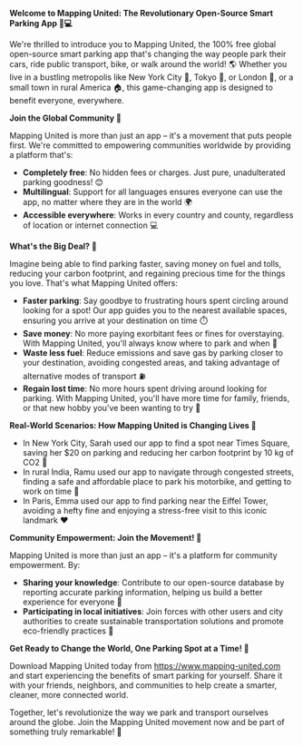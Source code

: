 **Welcome to Mapping United: The Revolutionary Open-Source Smart Parking App 🚗💻**

We're thrilled to introduce you to Mapping United, the 100% free global open-source smart parking app that's changing the way people park their cars, ride public transport, bike, or walk around the world! 🌎 Whether you live in a bustling metropolis like New York City 🗽️, Tokyo 🍜, or London 👑, or a small town in rural America 🏠, this game-changing app is designed to benefit everyone, everywhere.

**Join the Global Community 🌟**

Mapping United is more than just an app – it's a movement that puts people first. We're committed to empowering communities worldwide by providing a platform that's:

* **Completely free**: No hidden fees or charges. Just pure, unadulterated parking goodness! 😊
* **Multilingual**: Support for all languages ensures everyone can use the app, no matter where they are in the world 🌍
* **Accessible everywhere**: Works in every country and county, regardless of location or internet connection 💻

**What's the Big Deal? 🤔**

Imagine being able to find parking faster, saving money on fuel and tolls, reducing your carbon footprint, and regaining precious time for the things you love. That's what Mapping United offers:

* **Faster parking**: Say goodbye to frustrating hours spent circling around looking for a spot! Our app guides you to the nearest available spaces, ensuring you arrive at your destination on time ⏱️
* **Save money**: No more paying exorbitant fees or fines for overstaying. With Mapping United, you'll always know where to park and when 🤑
* **Waste less fuel**: Reduce emissions and save gas by parking closer to your destination, avoiding congested areas, and taking advantage of alternative modes of transport ⛽️
* **Regain lost time**: No more hours spent driving around looking for parking. With Mapping United, you'll have more time for family, friends, or that new hobby you've been wanting to try 🤩

**Real-World Scenarios: How Mapping United is Changing Lives 💖**

* In New York City, Sarah used our app to find a spot near Times Square, saving her $20 on parking and reducing her carbon footprint by 10 kg of CO2 👏
* In rural India, Ramu used our app to navigate through congested streets, finding a safe and affordable place to park his motorbike, and getting to work on time 🙏
* In Paris, Emma used our app to find parking near the Eiffel Tower, avoiding a hefty fine and enjoying a stress-free visit to this iconic landmark ❤️

**Community Empowerment: Join the Movement! 🌟**

Mapping United is more than just an app – it's a platform for community empowerment. By:

* **Sharing your knowledge**: Contribute to our open-source database by reporting accurate parking information, helping us build a better experience for everyone 🤝
* **Participating in local initiatives**: Join forces with other users and city authorities to create sustainable transportation solutions and promote eco-friendly practices 🌱

**Get Ready to Change the World, One Parking Spot at a Time! 🚀**

Download Mapping United today from https://www.mapping-united.com and start experiencing the benefits of smart parking for yourself. Share it with your friends, neighbors, and communities to help create a smarter, cleaner, more connected world.

Together, let's revolutionize the way we park and transport ourselves around the globe. Join the Mapping United movement now and be part of something truly remarkable! 🌟